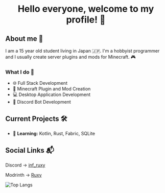 <h1 align="center">Hello everyone, welcome to my profile! 👋</h1>

<h2>About me 📘</h2>
<p>I am a 15 year old student living in Japan 🇯🇵. I'm a hobbyist programmer and I usually create server plugins and mods for Minecraft. 🎮</p>

<h3>What I do 🚀</h3>
<ul>
  <li>🌐 Full Stack Development</li>
  <li>🧩 Minecraft Plugin and Mod Creation</li>
  <li>💻 Desktop Application Development</li>
  <li>🤖 Discord Bot Development</li>
</ul>

<h2>Current Projects 🛠️</h2>
<ul>
  <li>🌱 <strong>Learning:</strong> Kotlin, Rust, Fabric, SQLite</li>
</ul>

<h2>Social Links 📬</h2>
<p>Discord -> <a href="https://discordapp.com/users/k_ruxy">inf_ruxy</a></p>
<p>Modrinth -> <a href="https://modrinth.com/user/Ruxy">Ruxy</a></p>

<!-- GitHub Readme Stats -->
<div>
  <img align="left" alt="Top Langs" src="https://github-readme-stats.vercel.app/api/top-langs/?username=KT-Ruxy&layout=compact&langs_count=10&show_icons=true&hide_border=true&theme=radical"/>
</div>

<!-- Clear floating elements -->
<br clear="left"/>